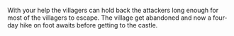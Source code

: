 With your help the villagers can hold back the attackers long enough for most of the villagers to escape.
The village get abandoned and now a four-day hike on foot awaits before getting to the castle.
